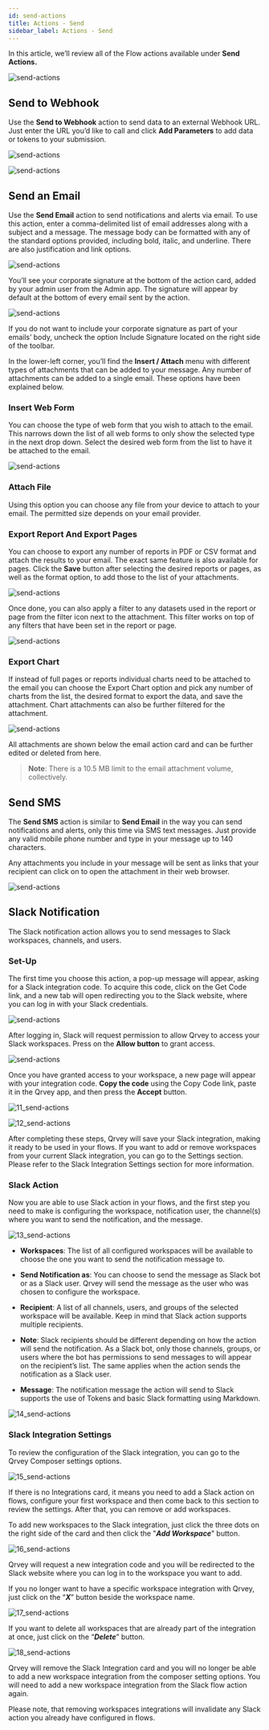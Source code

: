 ```yaml
---
id: send-actions
title: Actions - Send
sidebar_label: Actions - Send
---
```


<div style={{textAlign: "justify"}}>

In this article, we’ll review all of the Flow actions available under **Send Actions.** 

![send-actions](https://s3.amazonaws.com/cdn.qrvey.com/documentation_assets/ui-docs/automation/3.4.6.4_send-actions/send1.png#thumbnail-40) 

## Send to Webhook
Use the **Send to Webhook** action to send data to an external Webhook URL. Just enter the URL you’d like to call and click **Add Parameters** to add data or tokens to your submission. 

![send-actions](https://s3.amazonaws.com/cdn.qrvey.com/documentation_assets/ui-docs/automation/3.4.6.4_send-actions/2_send-actions.png#thumbnail-60)

![send-actions](https://s3.amazonaws.com/cdn.qrvey.com/documentation_assets/ui-docs/automation/3.4.6.4_send-actions/3_send-actions.png#thumbnail-60)
  

## Send an Email
Use the **Send Email** action to send notifications and alerts via email. To use this action, enter a comma-delimited list of email addresses along with a subject and a message. The message body can be formatted with any of the standard options provided, including bold, italic, and underline. There are also justification and link options.

![send-actions](https://s3.amazonaws.com/cdn.qrvey.com/documentation_assets/ui-docs/automation/3.4.6.4_send-actions/send2.png#thumbnail-60)

You’ll see your corporate signature at the bottom of the action card, added by your admin user from the Admin app. The signature will appear by default at the bottom of every email sent by the action.

![send-actions](https://s3.amazonaws.com/cdn.qrvey.com/documentation_assets/ui-docs/automation/3.4.6.4_send-actions/send3.png#thumbnail-60)

If you do not want to include your corporate signature as part of your emails’ body, uncheck the option Include Signature located on the right side of the toolbar.


In the lower-left corner, you’ll find the **Insert / Attach** menu with different types of attachments that can be added to your message. Any number of attachments can be added to a single email. These options have been explained below. 


### Insert Web Form
You can choose the type of web form that you wish to attach to the email. This narrows down the list of all web forms to only show the selected type in the next drop down. Select the desired web form from the list to have it be attached to the email. 

![send-actions](https://s3.amazonaws.com/cdn.qrvey.com/documentation_assets/ui-docs/automation/3.4.6.4_send-actions/send4.png#thumbnail-60)

### Attach File
Using this option you can choose any file from your device to attach to your email. The permitted size depends on your email provider.

### Export Report And Export Pages
You can choose to export any number of reports in PDF or CSV format and attach the results to your email. The exact same feature is also available for pages. Click the **Save** button after selecting the desired reports or pages, as well as the format option, to add those to the list of your attachments.

![send-actions](https://s3.amazonaws.com/cdn.qrvey.com/documentation_assets/ui-docs/automation/3.4.6.4_send-actions/send5.png#thumbnail-60)


Once done, you can also apply a filter to any datasets used in the report or page from the filter icon next to the attachment. This filter works on top of any filters that have been set in the report or page. 

![send-actions](https://s3.amazonaws.com/cdn.qrvey.com/documentation_assets/ui-docs/automation/3.4.6.4_send-actions/send6.png#thumbnail-60)

### Export Chart
If instead of full pages or reports individual charts need to be attached to the email you can choose the Export Chart option and pick any number of charts from the list, the desired format to export the data, and save the attachment. Chart attachments can also be further filtered for the attachment.


![send-actions](https://s3.amazonaws.com/cdn.qrvey.com/documentation_assets/ui-docs/automation/3.4.6.4_send-actions/send7.png#thumbnail-60)


All attachments are shown below the email action card and can be further edited or deleted from here.

>**Note**: There is a 10.5 MB limit to the email attachment volume, collectively.

## Send SMS
The **Send SMS** action is similar to **Send Email** in the way you can send notifications and alerts, only this time via SMS text messages. Just provide any valid mobile phone number and type in your message up to 140 characters.

Any attachments you include in your message will be sent as links that your recipient can click on to open the attachment in their web browser. 

![send-actions](https://s3.amazonaws.com/cdn.qrvey.com/documentation_assets/ui-docs/automation/3.4.6.4_send-actions/7_send-actions.png#thumbnail-60)


## Slack Notification

The Slack notification action allows you to send messages to Slack workspaces, channels, and users.

### Set-Up
The first time you choose this action, a pop-up message will appear, asking for a Slack integration code. To acquire this code, click on the Get Code link, and a new tab will open redirecting you to the Slack website, where you can log in with your Slack credentials.

![send-actions](https://s3.amazonaws.com/cdn.qrvey.com/documentation_assets/ui-docs/automation/3.4.6.4_send-actions/9_send-actions.png#thumbnail-40)

After logging in, Slack will request permission to allow Qrvey to access your Slack workspaces. Press on the **Allow button** to grant access.

![send-actions](https://s3.amazonaws.com/cdn.qrvey.com/documentation_assets/ui-docs/automation/3.4.6.4_send-actions/10_send-actions.png#thumbnail-40)

Once you have granted access to your workspace, a new page will appear with your integration code. **Copy the code** using the Copy Code link, paste it in the Qrvey app, and then press the **Accept** button.

![11_send-actions](https://s3.amazonaws.com/cdn.qrvey.com/documentation_assets/ui-docs/automation/3.4.6.4_send-actions/11_send-actions.png#thumbnail-40)

![12_send-actions](https://s3.amazonaws.com/cdn.qrvey.com/documentation_assets/ui-docs/automation/3.4.6.4_send-actions/12_send-actions.png#thumbnail-40)

After completing these steps, Qrvey will save your Slack integration, making it ready to be used in your flows. If you want to add or remove workspaces from your current Slack integration, you can go to the Settings section. Please refer to the Slack Integration Settings section for more information.

### Slack Action

Now you are able to use Slack action in your flows, and the first step you need to make is configuring the workspace, notification user, the channel(s) where you want to send the notification, and the message.

![13_send-actions](https://s3.amazonaws.com/cdn.qrvey.com/documentation_assets/ui-docs/automation/3.4.6.4_send-actions/13_send-actions.png#thumbnail-60)

- **Workspaces**: The list of all configured workspaces will be available to choose the one you want to send the notification message to.

- **Send Notification as**: You can choose to send the message as Slack bot or as a Slack user. Qrvey will send the message as the user who was chosen to configure the workspace.

- **Recipient**: A list of all channels, users, and groups of the selected workspace will be available. Keep in mind that Slack action supports multiple recipients.

- **Note**: Slack recipients should be different depending on how the action will send the notification. As a Slack bot, only those channels, groups, or users where the bot has permissions to send messages to will appear on the recipient’s list. The same applies when the action sends the notification as a Slack user.

- **Message**: The notification message the action will send to Slack supports the use of Tokens and basic Slack formatting using Markdown.

![14_send-actions](https://s3.amazonaws.com/cdn.qrvey.com/documentation_assets/ui-docs/automation/3.4.6.4_send-actions/14_send-actions.png#thumbnail-60)

### Slack Integration Settings 

To review the configuration of the Slack integration, you can go to the Qrvey Composer settings options.

![15_send-actions](https://s3.amazonaws.com/cdn.qrvey.com/documentation_assets/ui-docs/automation/3.4.6.4_send-actions/15_send-actions.png#thumbnail)

If there is no Integrations card, it means you need to add a Slack action on flows, configure your first workspace and then come back to this section to review the settings. After that, you can remove or add workspaces.

To add new workspaces to the Slack integration, just click the three dots on the right side of the card and then click the "**_Add Workspace_**" button.

![16_send-actions](https://s3.amazonaws.com/cdn.qrvey.com/documentation_assets/ui-docs/automation/3.4.6.4_send-actions/16_send-actions.png#thumbnail-20)

Qrvey will request a new integration code and you will be redirected to the Slack website where you can log in to the workspace you want to add.

If you no longer want to have a specific workspace integration with Qrvey, just click on the “**_X_**” button beside the workspace name.

![17_send-actions](https://s3.amazonaws.com/cdn.qrvey.com/documentation_assets/ui-docs/automation/3.4.6.4_send-actions/17_send-actions.png#thumbnail-20)

If you want to delete all workspaces that are already part of the integration at once, just click on the “**_Delete_**” button. 

![18_send-actions](https://s3.amazonaws.com/cdn.qrvey.com/documentation_assets/ui-docs/automation/3.4.6.4_send-actions/18_send-actions.png#thumbnail-20)

Qrvey will remove the Slack Integration card and you will no longer be able to add a new workspace integration from the composer setting options. You will need to add a new workspace integration from the Slack flow action again.

Please note, that removing workspaces integrations will invalidate any Slack action you already have configured in flows.



</div>

